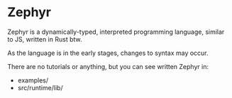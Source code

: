 # Zephyr
Zephyr is a dynamically-typed, interpreted programming language, similar to JS, written in Rust btw.

As the language is in the early stages, changes to syntax may occur.

There are no tutorials or anything, but you can see written Zephyr in:
- examples/
- src/runtime/lib/
